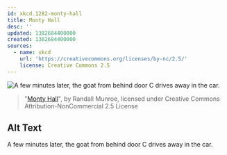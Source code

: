```yaml
---
id: xkcd.1282-monty-hall
title: Monty Hall
desc: ''
updated: 1382684400000
created: 1382684400000
sources:
  - name: xkcd
    url: 'https://creativecommons.org/licenses/by-nc/2.5/'
    license: Creative Commons 2.5
---
```

![A few minutes later, the goat from behind door C drives away in the car.](https://imgs.xkcd.com/comics/monty_hall.png)
> "[Monty Hall](https://xkcd.com/1282/)", by Randall Munroe, licensed under Creative Commons Attribution-NonCommercial 2.5 License

## Alt Text
A few minutes later, the goat from behind door C drives away in the car.
